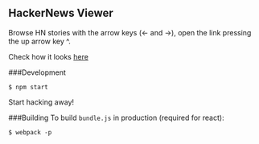 ## HackerNews Viewer

Browse HN stories with the arrow keys (<- and ->), open the link pressing the up arrow key ^.

Check how it looks [here](http://hacker-news-viewer.miguel.im)

###Development
```
$ npm start
```

Start hacking away!

###Building
To build `bundle.js` in production (required for react):

```
$ webpack -p
```
